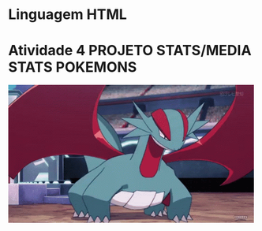 # Linguagem HTML
# Atividade 4 PROJETO STATS/MEDIA STATS POKEMONS
![Salamance](https://github.com/ufjf-dcc121/dcc121-2021-1er-atv4-victorloureiro1/blob/main/salamance.gif)

